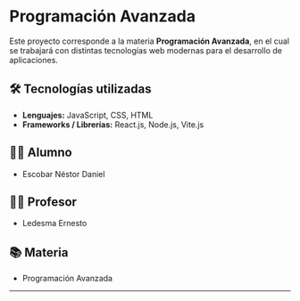# Programación Avanzada

Este proyecto corresponde a la materia **Programación Avanzada**, en el cual se trabajará con distintas tecnologías web modernas para el desarrollo de aplicaciones.

## 🛠️ Tecnologías utilizadas

- **Lenguajes:** JavaScript, CSS, HTML  
- **Frameworks / Librerías:** React.js, Node.js, Vite.js  

## 👨‍🎓 Alumno
- Escobar Néstor Daniel  

## 👨‍🏫 Profesor
- Ledesma Ernesto  

## 📚 Materia
- Programación Avanzada  

---

